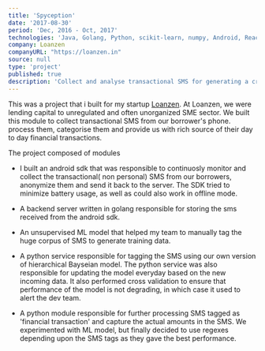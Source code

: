 ```yaml
---
title: 'Spyception'
date: '2017-08-30'
period: 'Dec, 2016 - Oct, 2017'
technologies: 'Java, Golang, Python, scikit-learn, numpy, Android, React, AWS, Docker'
company: Loanzen
companyURL: "https://loanzen.in"
source: null
type: 'project'
published: true
description: 'Collect and analyse transactional SMS for generating a credit score'
---
```


This was a project that i built for my startup [Loanzen](https://loanzen.in). At Loanzen, we were lending capital to unregulated and often unorganized SME sector. We built this module to collect transactional SMS from our borrower's phone. process them, categorise them and provide us with rich source of their day to day financial transactions.


The project composed of modules

- I built an android sdk that was responsible to continuosly monitor and collect the transactional( non personal) SMS from our borrowers, anonymize them and send it back to the server. The SDK tried to minimize battery usage, as well as could also work in offline mode.

- A backend server written in golang responsible for storing the sms received from the android sdk.

- An unsupervised ML model that helped my team to manually tag the huge corpus of SMS to generate training data.

- A python service responsible for tagging the SMS using our own version of hierarchical Bayseian model. The python service was also responsible for updating the model everyday based on the new incoming data. It also performed cross validation to ensure that performance of the model is not degrading, in which case it used to alert the dev team.

- A python module responsible for further processing SMS tagged as 'financial transaction' and capture the actual amounts in the SMS. We experimented with ML model, but finally decided to use regexes depending upon the SMS tags  as they gave the best performance.
